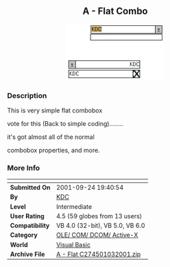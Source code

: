 ﻿<div align="center">

## A \- Flat Combo

<img src="PIC2001103122526382.jpg">
</div>

### Description

This is very simple flat combobox

vote for this (Back to simple coding)........

it's got almost all of the normal

combobox properties, and more.
 
### More Info
 


<span>             |<span>
---                |---
**Submitted On**   |2001-09-24 19:40:54
**By**             |[KDC](https://github.com/Planet-Source-Code/PSCIndex/blob/master/ByAuthor/kdc.md)
**Level**          |Intermediate
**User Rating**    |4.5 (59 globes from 13 users)
**Compatibility**  |VB 4\.0 \(32\-bit\), VB 5\.0, VB 6\.0
**Category**       |[OLE/ COM/ DCOM/ Active\-X](https://github.com/Planet-Source-Code/PSCIndex/blob/master/ByCategory/ole-com-dcom-active-x__1-29.md)
**World**          |[Visual Basic](https://github.com/Planet-Source-Code/PSCIndex/blob/master/ByWorld/visual-basic.md)
**Archive File**   |[A \- Flat C274501032001\.zip](https://github.com/Planet-Source-Code/kdc-a-flat-combo__1-27762/archive/master.zip)








